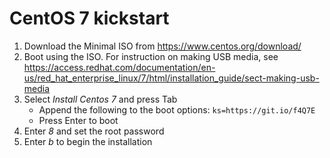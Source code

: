 # CentOS 7 kickstart

1. Download the Minimal ISO from https://www.centos.org/download/
1. Boot using the ISO. For instruction on making USB media, see
   https://access.redhat.com/documentation/en-us/red_hat_enterprise_linux/7/html/installation_guide/sect-making-usb-media
1. Select *Install Centos 7* and press Tab
    * Append the following to the boot options: `ks=https://git.io/f4Q7E`
    * Press Enter to boot
1. Enter *8* and set the root password
1. Enter *b* to begin the installation
